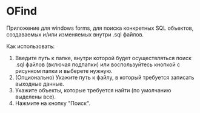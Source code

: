 # OFind
Приложение для windows forms, для поиска конкретных SQL объектов, создаваемых и/или изменяемых внутри .sql файлов.

Как использовать:
1. Введите путь к папке, внутри которой будет осуществляться поиск .sql файлов (включая подпапки) или воспользуйтесь кнопкой с рисунком папки и выберете нужную.
2. (Опционально) Укажите путь к файлу, в который требуется записать выходные данные.
3. Укажите объекты, которые требуется найти (по умолчанию выделены все).
4. Нажмите на кнопку "Поиск".
